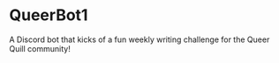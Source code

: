 # QueerBot1
A Discord bot that kicks of a fun weekly writing challenge for the Queer Quill community!
